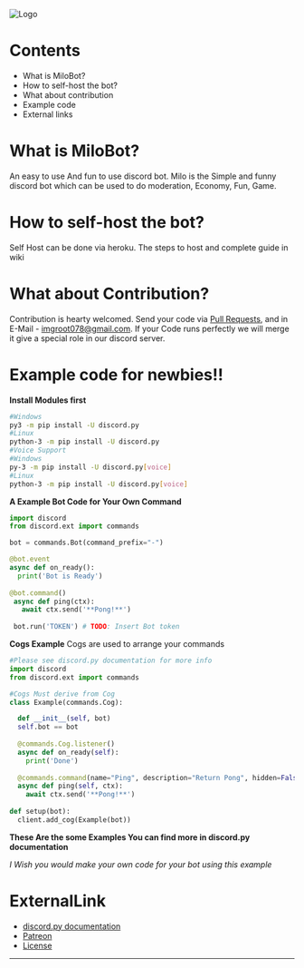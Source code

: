 ![Logo](https://i.imgur.com/4ims2Lc.png)

# Contents
- What is MiloBot?
- How to self-host the bot?
- What about contribution
- Example code
- External links

# What is MiloBot?
An easy to use And fun to use discord bot. Milo is the Simple and funny discord bot which can be used to do moderation, Economy, Fun, Game.

# How to self-host the bot?
Self Host can be done via heroku. The steps to host and complete guide in wiki

# What about Contribution?
Contribution is hearty welcomed. Send your code via [Pull Requests](https://github.com/Neo-tech-py/milobot/pulls), and in E-Mail - imgroot078@gmail.com. If your Code runs perfectly we will merge it give a special role in our discord server.

# Example code for newbies!!
**Install Modules first**
```sh
#Windows
py3 -m pip install -U discord.py
#Linux
python-3 -m pip install -U discord.py
#Voice Support
#Windows
py-3 -m pip install -U discord.py[voice]
#Linux
python-3 -m pip install -U discord.py[voice]
```

**A Example Bot Code for Your Own Command**

```py
import discord
from discord.ext import commands

bot = commands.Bot(command_prefix="-")

@bot.event
async def on_ready():
  print('Bot is Ready')
  
@bot.command()
 async def ping(ctx):
   await ctx.send('**Pong!**')
   
 bot.run('TOKEN') # TODO: Insert Bot token
 ```
 **Cogs Example**
 Cogs are used to arrange your commands
 
```py
#Please see discord.py documentation for more info
import discord
from discord.ext import commands

#Cogs Must derive from Cog
class Example(commands.Cog):

  def __init__(self, bot)
  self.bot == bot
  
  @commands.Cog.listener()
  async def on_ready(self):
    print('Done')
    
  @commands.command(name="Ping", description="Return Pong", hidden=False)#Set this to true if you want to hide it
  async def ping(self, ctx):
    await ctx.send('**Pong!**')
    
def setup(bot):
  client.add_cog(Example(bot))
  ```
**These Are the some Examples You can find more in discord.py documentation**

_I Wish you would make your own code for your bot using this example_

<a name=ExternalLink></a>
# ExternalLink

* [discord.py documentation](https://discordpy.readthedocs.io/en/latest/)
* [Patreon](https://patreon.com/PrabaRock7)
* [License](https://github.com/Neo-tech-py/milobot/blob/master/LICENSE)

*** 




















